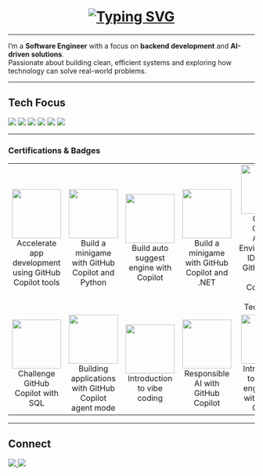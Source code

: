 <!-- Header with Typing Effect -->
<h1 align="center">
  <a href="https://git.io/typing-svg">
    <img src="https://readme-typing-svg.demolab.com?font=Fira+Code&pause=1000&color=0E75B6&center=true&vCenter=true&width=600&lines=Hi+!+I'm+Grace+Ngina;Software+Engineer;Backend+Developer;AI+%26+Machine+Learning+Enthusiast" alt="Typing SVG" />
  </a>
</h1>

---

I’m a **Software Engineer** with a focus on **backend development** and **AI-driven solutions**.  
Passionate about building clean, efficient systems and exploring how technology can solve real-world problems.  

---

## Tech Focus
<p>
  <img src="https://img.shields.io/badge/Java-ED8B00?style=for-the-badge&logo=openjdk&logoColor=white"/>
  <img src="https://img.shields.io/badge/Spring%20Boot-6DB33F?style=for-the-badge&logo=springboot&logoColor=white"/>
  <img src="https://img.shields.io/badge/Python-3776AB?style=for-the-badge&logo=python&logoColor=white"/>
  <img src="https://img.shields.io/badge/Django-092E20?style=for-the-badge&logo=django&logoColor=white"/>
  <img src="https://img.shields.io/badge/REST%20APIs-005571?style=for-the-badge&logo=fastapi&logoColor=white"/>
  <img src="https://img.shields.io/badge/MySQL-4479A1?style=for-the-badge&logo=mysql&logoColor=white"/>
</p>

---

### Certifications & Badges

<table align="center">
  <tr>
    <td align="center" width="200">
      <a href="https://learn.microsoft.com/api/achievements/share/en-us/Grace-9551/A4XYSW47?sharingId=BDFE48A72B7E687C">
        <img src="https://learn.microsoft.com/training/achievements/generic-badge.svg" width="100"/>
      </a>
      <br/>
      Accelerate app development using GitHub Copilot tools
    </td>
    <td align="center" width="200">
      <a href="https://learn.microsoft.com/api/achievements/share/en-us/Grace-9551/9YG6RTPU?sharingId=BDFE48A72B7E687C">
        <img src="https://learn.microsoft.com/training/achievements/generic-badge.svg" width="100"/>
      </a>
      <br/>
      Build a minigame with GitHub Copilot and Python
    </td>
     <td align="center" width="200">
      <a href=https://learn.microsoft.com/api/achievements/share/en-us/Grace-9551/FMW7N9GX?sharingId=BDFE48A72B7E687C>
        <img src="https://learn.microsoft.com/training/achievements/generic-badge.svg" width="100"/>
      </a>
      <br/>
      Build auto suggest engine with Copilot
    </td>
     <td align="center" width="200">
      <a href=https://learn.microsoft.com/api/achievements/share/en-us/Grace-9551/NV87QEMF?sharingId=BDFE48A72B7E687C>
        <img src="https://learn.microsoft.com/training/achievements/generic-badge.svg" width="100"/>
      </a>
      <br/>
       Build a minigame with GitHub Copilot and .NET
    </td>
     <td align="center" width="200">
      <a href=https://learn.microsoft.com/api/achievements/share/en-us/Grace-9551/8Z3UVYCW?sharingId=BDFE48A72B7E687C>
        <img src="https://learn.microsoft.com/training/achievements/generic-badge.svg" width="100"/>
      </a>
      <br/>
     GitHub Copilot Across Environments: IDE, Chat, GitHub.com, and Command Line Techniques
     </td>
    <td align="center" width="200">
      <a href=https://learn.microsoft.com/api/achievements/share/en-us/Grace-9551/YEF6WNQR?sharingId=BDFE48A72B7E687C>
        <img src="https://learn.microsoft.com/training/achievements/generic-badge.svg" width="100"/>
      </a>
      <br/>
      Introduction to GitHub Copilot
    </td>
    </tr>
    <tr>
    <td align="center" width="200">
      <a href=https://learn.microsoft.com/api/achievements/share/en-us/Grace-9551/NV85VZLF?sharingId=BDFE48A72B7E687C>
        <img src="https://learn.microsoft.com/training/achievements/generic-badge.svg" width="100"/>
      </a>
      <br/>
      Challenge GitHub Copilot with SQL
    </td>
    <td align="center" width="200">
      <a href=https://learn.microsoft.com/api/achievements/share/en-us/Grace-9551/ZBA3M8C2?sharingId=BDFE48A72B7E687C>
        <img src="https://learn.microsoft.com/training/achievements/generic-badge.svg" width="100"/>
      </a>
      <br/>
      Building applications with GitHub Copilot agent mode
    </td>
    <td align="center" width="200">
      <a href=https://learn.microsoft.com/api/achievements/share/en-us/Grace-9551/2D7H8RTV?sharingId=BDFE48A72B7E687C>
        <img src="https://learn.microsoft.com/training/achievements/generic-badge.svg" width="100"/>
      </a>
      <br/>
      Introduction to vibe coding
    </td>
     <td align="center" width="200">
      <a href=https://learn.microsoft.com/api/achievements/share/en-us/Grace-9551/3A9DLP2H?sharingId=BDFE48A72B7E687C>
        <img src="https://learn.microsoft.com/training/achievements/generic-badge.svg" width="100"/>
      </a>
      <br/>
      Responsible AI with GitHub Copilot
    </td>
     <td align="center" width="200">
      <a href=https://learn.microsoft.com/api/achievements/share/en-us/Grace-9551/NV83WDCF?sharingId=BDFE48A72B7E687C>
        <img src="https://learn.microsoft.com/training/achievements/generic-badge.svg" width="100"/>
      </a>
      <br/>
      Introduction to prompt engineering with GitHub Copilot
    </td>
    <td align="center" width="200">
      <a href=https://learn.microsoft.com/api/achievements/share/en-us/Grace-9551/W2H3XU7N?sharingId=BDFE48A72B7E687C>
        <img src="https://learn.microsoft.com/training/achievements/generic-badge.svg" width="100"/>
      </a>
      <br/>
      Using advanced GitHub Copilot features
    </td>
    
  </tr>
</table>

---

## Connect
<p>
  <a href="https://www.linkedin.com/in/grace-mwangi-b1335b314" target="_blank">
    <img src="https://img.shields.io/badge/LinkedIn-0A66C2?style=for-the-badge&logo=linkedin&logoColor=white"/>
  </a>
  <a href="mailto:nginamwangi2@gmail.com">
    <img src="https://img.shields.io/badge/Email-D14836?style=for-the-badge&logo=gmail&logoColor=white"/>
  </a>
</p>
